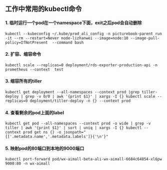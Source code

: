## 工作中常用的kubectl命令
#### 1. 临时运行一个pod在一个namespace下面，exit之后pod会自动删除 
`kubectl --kubeconfig ~/.kube/prod_ali_config -n picturebook-parent run -it --rm --restart=Never node-lizhanwei --image=node:10 --image-pull-policy=IfNotPresent  --command bash`
#### 2. 扩容、缩容命令
`kubectl scale --replicas=0 deployment/rds-exporter-production-api -n prometheus --context  test`
#### 3. 缩容所有的tiller
`kubectl get deployment --all-namespaces --context prod |grep tiller-deploy | grep -v 0/0 | awk '{print $1}' | xargs -I {} kubectl scale --replicas=0 deployment/tiller-deploy -n {} --context prod`
#### 4. 查看剩余的pod上面的label
`kubectl get pod --all-namespaces --context prod -o wide | grep -v tiller | awk '{print $1}' | sort | uniq | xargs -I {} kubectl --context prod get ns {} -o jsonpath="{['.metadata.name','.metadata.labels']}{'\n'}"`
#### 5. 映射pod的80端口到本地的9000端口
`kubectl port-forward pod/wx-aimall-beta-ali-wx-aimall-6684c64854-xl6pw  9000:80 -n wx-aimall`
